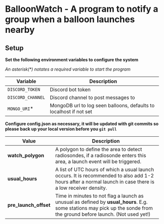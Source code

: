 # BalloonWatch - A program to notify a group when a balloon launches nearby

## Setup
**Set the following environment variables to configure the system**

*An asterisk(&ast;) notates a required variable to start the program*

| Variable        	| Description 	                                                     |
|-------------------|--------------------------------------------------------------------|
| `DISCORD_TOKEN`   | Discord bot token                                                  |
| `DISCORD_CHANNEL` | Discord channel to post messages to                                |
| `MONGO_URI`&ast;  | MongoDB url to log seen balloons, defaults to localhost if not set |

**Configure config.json as necessary, it will be updated with git commits so please back up your local version before you `git pull`**

| Value    	            | Description |
|-----------------------|-------------|
| **watch_polygon**     | A polygon to define the area to detect radiosondes, if a radiosonde enters this area, a launch event will be triggered.                                                |
| **usual_hours**       | A list of UTC hours of which a usual launch occurs. It is recommended to also add 1-2 hours after a normal launch in case there is a low receiver density.             |
| **pre_launch_offset** | Time in minutes to not flag a launch as unusual as defined by **usual_hours**. E.g. some stations may pick up the sonde from the ground before launch. (Not used yet!) |

